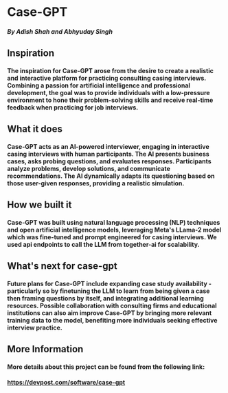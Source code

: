 # Case-GPT
##### By Adish Shah and Abhyuday Singh

## Inspiration
#### The inspiration for Case-GPT arose from the desire to create a realistic and interactive platform for practicing consulting casing interviews. Combining a passion for artificial intelligence and professional development, the goal was to provide individuals with a low-pressure environment to hone their problem-solving skills and receive real-time feedback when practicing for job interviews.

## What it does
#### Case-GPT acts as an AI-powered interviewer, engaging in interactive casing interviews with human participants. The AI presents business cases, asks probing questions, and evaluates responses. Participants analyze problems, develop solutions, and communicate recommendations. The AI dynamically adapts its questioning based on those user-given responses, providing a realistic simulation.

## How we built it
#### Case-GPT was built using natural language processing (NLP) techniques and open artificial intelligence models, leveraging Meta's LLama-2 model which was fine-tuned and prompt engineered for casing interviews. We used api endpoints to call the LLM from together-ai for scalability.

## What's next for case-gpt
#### Future plans for Case-GPT include expanding case study availability - particularly so by finetuning the LLM to learn from being given a case then framing questions by itself, and integrating additional learning resources. Possible collaboration with consulting firms and educational institutions can also aim improve Case-GPT by bringing more relevant training data to the model, benefiting more individuals seeking effective interview practice.

## More Information
#### More details about this project can be found from the following link:
#### https://devpost.com/software/case-gpt
